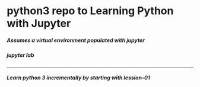 # python3 repo to Learning Python with Jupyter

##### Assumes a virtual environment populated with jupyter

##### jupyter lab
<hr>

##### Learn python 3 incrementally by starting with lession-01
